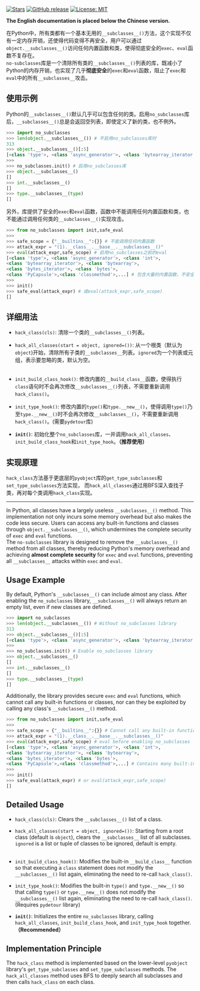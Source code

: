 <span class="badge-placeholder">[![Stars](https://img.shields.io/github/stars/qfcy/no-subclasses)](https://img.shields.io/github/stars/qfcy/no-subclasses)</span>
<span class="badge-placeholder">[![GitHub release](https://img.shields.io/github/v/release/qfcy/no-subclasses)](https://github.com/qfcy/no-subclasses/releases/latest)</span>
<span class="badge-placeholder">[![License: MIT](https://img.shields.io/github/license/qfcy/no-subclasses)](https://github.com/qfcy/no-subclasses/blob/main/LICENSE)</span>

**The English documentation is placed below the Chinese version.**  

在Python中，所有类都有一个基本无用的`__subclasses__()`方法，这个实现不仅有一定内存开销，还使得代码变得不再安全，用户可以通过`object.__subclasses__()`访问任何内置函数和类，使得彻底安全的`exec`、`eval`函数不复存在。  
`no-subclasses`库是一个清除所有类的`__subclasses__()`列表的库，既减小了Python的内存开销，也实现了几乎**彻底安全**的`exec`和`eval`函数，阻止了`exec`和`eval`中的所有`__subclasses__`攻击。  

## 使用示例

Python的`__subclasses__()`默认几乎可以包含任何的类。启用`no_subclasses`库后，`__subclasses__()`总是会返回空列表，即使定义了新的类，也不例外。  
```python
>>> import no_subclasses
>>> len(object.__subclasses__()) # 不启用no_subclasses库时
313
>>> object.__subclasses__()[:5]
[<class 'type'>, <class 'async_generator'>, <class 'bytearray_iterator'>, <class 'bytearray'>, <class 'bytes_iterator'>]
>>>
>>> no_subclasses.init() # 启用no_subclasses库
>>> object.__subclasses__()
[]
>>> int.__subclasses__()
[]
>>> type.__subclasses__(type)
[]
```
另外，库提供了安全的`exec`和`eval`函数，函数中不能调用任何内置函数和类，也不能通过调用任何类的`__subclasses__()`实现攻击。  
```python
>>> from no_subclasses import init,safe_eval
>>>
>>> safe_scope = {"__builtins__":{}} # 不能调用任何内置函数
>>> attack_expr = "(1).__class__.__base__.__subclasses__()"
>>> eval(attack_expr,safe_scope) # 启用no_subclasses之前的eval
[<class 'type'>, <class 'async_generator'>, <class 'int'>,
<class 'bytearray_iterator'>, <class 'bytearray'>,
<class 'bytes_iterator'>, <class 'bytes'>,
<class 'PyCapsule'>,<class 'classmethod'>,...] # 包含大量的内置函数，不安全
>>>
>>> init()
>>> safe_eval(attack_expr) # 或eval(attack_expr,safe_scope)
[]
```
## 详细用法

- `hack_class(cls)`: 清除一个类的`__subclasses__()`列表。
- `hack_all_classes(start = object, ignored=())`: 从一个根类（默认为`object`)开始，清除所有子类的`__subclasses__`列表。`ignored`为一个列表或元组，表示要忽略的类，默认为空。
<br></br>

- `init_build_class_hook()`: 修改内置的`__build_class__`函数，使得执行`class`语句时不会再次修改`__subclasses__()`列表，不需要重新调用`hack_class()`。
- `init_type_hook()`: 修改内置的`type()`和`type.__new__()`，使得调用`type()`乃至`type.__new__()`时不会再次修改`__subclasses__()`，不需要重新调用`hack_class()`。(需要`pydetour`库)
- **`init()`**: 初始化整个`no_subclasses`库，一并调用`hack_all_classes`、`init_build_class_hook`和`init_type_hook`。**（推荐使用）**

## 实现原理

`hack_class`方法基于更底层的`pyobject`库的`get_type_subclasses`和`set_type_subclasses`方法实现，
而`hack_all_classes`通过用BFS深入查找子类，再对每个类调用`hack_class`实现。

---

In Python, all classes have a largely useless `__subclasses__()` method. This implementation not only incurs some memory overhead but also makes the code less secure. Users can access any built-in functions and classes through `object.__subclasses__()`, which undermines the complete security of `exec` and `eval` functions.  
The `no-subclasses` library is designed to remove the `__subclasses__()` method from all classes, thereby reducing Python's memory overhead and achieving **almost complete security** for `exec` and `eval` functions, preventing all `__subclasses__` attacks within `exec` and `eval`.  

## Usage Example

By default, Python's `__subclasses__()` can include almost any class. After enabling the `no_subclasses` library, `__subclasses__()` will always return an empty list, even if new classes are defined.  
```python
>>> import no_subclasses
>>> len(object.__subclasses__()) # Without no_subclasses library
313
>>> object.__subclasses__()[:5]
[<class 'type'>, <class 'async_generator'>, <class 'bytearray_iterator'>, <class 'bytearray'>, <class 'bytes_iterator'>]
>>>
>>> no_subclasses.init() # Enable no_subclasses library
>>> object.__subclasses__()
[]
>>> int.__subclasses__()
[]
>>> type.__subclasses__(type)
[]
```
Additionally, the library provides secure `exec` and `eval` functions, which cannot call any built-in functions or classes, nor can they be exploited by calling any class's `__subclasses__()` method.  
```python
>>> from no_subclasses import init,safe_eval
>>>
>>> safe_scope = {"__builtins__":{}} # Cannot call any built-in functions
>>> attack_expr = "(1).__class__.__base__.__subclasses__()"
>>> eval(attack_expr,safe_scope) # eval before enabling no_subclasses
[<class 'type'>, <class 'async_generator'>, <class 'int'>,
<class 'bytearray_iterator'>, <class 'bytearray'>,
<class 'bytes_iterator'>, <class 'bytes'>,
<class 'PyCapsule'>,<class 'classmethod'>,...] # Contains many built-in functions, insecure
>>>
>>> init()
>>> safe_eval(attack_expr) # or eval(attack_expr,safe_scope)
[]
```
## Detailed Usage

- `hack_class(cls)`: Clears the `__subclasses__()` list of a class.
- `hack_all_classes(start = object, ignored=())`: Starting from a root class (default is `object`), clears the `__subclasses__` list of all subclasses. `ignored` is a list or tuple of classes to be ignored, default is empty.
<br></br>

- `init_build_class_hook()`: Modifies the built-in `__build_class__` function so that executing a `class` statement does not modify the `__subclasses__()` list again, eliminating the need to re-call `hack_class()`.
- `init_type_hook()`: Modifies the built-in `type()` and `type.__new__()` so that calling `type()` or `type.__new__()` does not modify the `__subclasses__()` list again, eliminating the need to re-call `hack_class()`. (Requires `pydetour` library)
- **`init()`**: Initializes the entire `no_subclasses` library, calling `hack_all_classes`, `init_build_class_hook`, and `init_type_hook` together. **（Recommended）**

## Implementation Principle

The `hack_class` method is implemented based on the lower-level `pyobject` library's `get_type_subclasses` and `set_type_subclasses` methods. The `hack_all_classes` method uses BFS to deeply search all subclasses and then calls `hack_class` on each class.